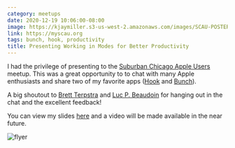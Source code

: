 ```yaml
---
category: meetups
date: 2020-12-19 10:06:00-08:00
image: https://kjaymiller.s3-us-west-2.amazonaws.com/images/SCAU-POSTER-12-19-2020-FINAL.jpg
link: https://myscau.org
tags: bunch, hook, productivity
title: Presenting Working in Modes for Better Productivity
---
```


I had the privilege of presenting to the [Suburban Chicago Apple Users](https://myscau.org) meetup. This was a great opportunity to to chat with many Apple enthusiasts and share two of my favorite apps ([Hook](https://hookproductivity.com) and [Bunch](https://brettterpstra.com/projects/bunch/)).

A big shoutout to [Brett Terpstra](https://twitter.com/ttscoff) and [Luc P. Beaudoin](https://twitter.com/LucCogZest) for hanging out in the chat and the excellent feedback!

You can view my slides [here](https://kjaymiller.azureedge.net/media/Working%20in%20Modes%20for%20Better%20Productivity.pdf) and a video will be made available in the near future.

![flyer](https://kjaymiller.s3-us-west-2.amazonaws.com/images/SCAU-POSTER-12-19-2020-FINAL.jpg)
